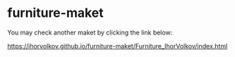 # furniture-maket

You may check another maket by clicking the link below:

https://ihorvolkov.github.io/furniture-maket/Furniture_IhorVolkov/index.html
